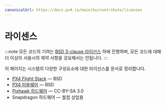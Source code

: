```yaml
---
canonicalUrl: https://docs.px4.io/main/ko/contribute/licenses
---
```


# 라이센스

:::note
모든 코드의 기여는 [BSD 3-clause 라이선스](https://opensource.org/licenses/BSD-3-Clause) 하에 진행하며, 모든 코드에 대해 더 이상의 사용시의 제약 사항을 강요해서는 안됩니다.
:::

이 페이지는 시스템의 다양한 구성요소에 대한 라이선스를 문서로 정리합니다.

* [PX4 Flight Stack](https://github.com/PX4/PX4-Autopilot) &mdash; BSD
* [PX4 미들웨어](https://github.com/PX4/PX4-Autopilot) &mdash; BSD
* [Pixhawk 하드웨어](https://github.com/PX4/Hardware) &mdash; CC-BY-SA 3.0
* Snapdragon 하드웨어 &mdash; 퀄컴 상업용
  